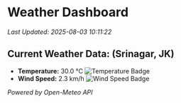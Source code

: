 
# Weather Dashboard

_Last Updated: 2025-08-03 10:11:22_

## Current Weather Data: (Srinagar, JK)
- **Temperature:** 30.0 °C ![Temperature Badge](https://img.shields.io/badge/Temperature-Medium%20Temp-green)
- **Wind Speed:** 2.3 km/h ![Wind Speed Badge](https://img.shields.io/badge/Wind%20Speed-Light%20Wind-blue)

*Powered by Open-Meteo API*
